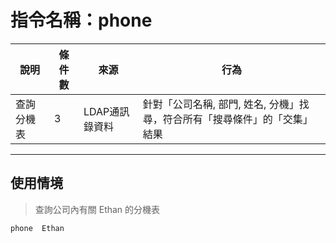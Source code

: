 # 指令名稱：phone

| 說明 | 條件數 | 來源 | 行為 |
| --- | --- | --- | --- |
| 查詢分機表 | 3 | LDAP通訊錄資料 | 針對「公司名稱, 部門, 姓名, 分機」找尋，符合所有「搜尋條件」的「交集」結果 |

---

## 使用情境

> 查詢公司內有關 Ethan 的分機表

```
phone  Ethan
```



